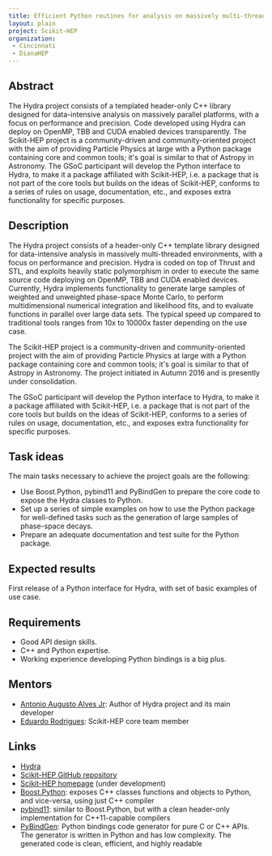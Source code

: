 ```yaml
---
title: Efficient Python routines for analysis on massively multi-threaded platforms: Python bindings for the Hydra C++ library
layout: plain
project: Scikit-HEP
organization:
 - Cincinnati
 - DianaHEP
---
```


## Abstract
The Hydra project consists of a templated header-only C++ library designed for data-intensive analysis on massively parallel platforms, with a focus on performance and precision. Code developed using Hydra can deploy on OpenMP, TBB and CUDA enabled devices transparently.
The Scikit-HEP project is a community-driven and community-oriented project with the aim of providing Particle Physics at large with a Python package containing core and common tools; it's goal is similar to that of Astropy in Astronomy.
The GSoC participant will develop the Python interface to Hydra, to make it a package affiliated with Scikit-HEP, i.e. a package that is not part of the core tools but builds on the ideas of Scikit-HEP, conforms to a series of rules on usage, documentation, etc., and exposes extra functionality for specific purposes.

## Description
The Hydra project consists of a header-only C++ template library designed for data-intensive analysis in massively multi-threaded environments, with a focus on performance and precision. Hydra is coded on top of Thrust and STL, and exploits heavily static polymorphism in order to execute the same source code deploying on OpenMP, TBB and CUDA enabled devices.
Currently, Hydra implements functionality to generate large samples of  weighted and unweighted phase-space Monte Carlo, to perform multidimensional numerical integration and likelihood fits, and to evaluate functions in parallel over large data sets. The typical speed up compared to traditional tools ranges from 10x to 10000x faster depending on the use case.

The Scikit-HEP project is a community-driven and community-oriented project with the aim of providing Particle Physics at large with a Python package containing core and common tools; it's goal is similar to that of Astropy in Astronomy.
The project initiated in Autumn 2016 and is presently under consolidation.

The GSoC participant will develop the Python interface to Hydra, to make it a package affiliated with Scikit-HEP, i.e. a package that is not part of the core tools but builds on the ideas of Scikit-HEP, conforms to a series of rules on usage, documentation, etc., and exposes extra functionality for specific purposes.

## Task ideas
The main tasks necessary to achieve the project goals are the following:
* Use Boost.Python, pybind11 and PyBindGen to prepare the core code to expose the Hydra classes to Python.
* Set up a series of simple examples on how to use the Python package for well-defined tasks such as the generation of large samples of phase-space decays.
* Prepare an adequate documentation and test suite for the Python package.

## Expected results
First release of a Python interface for Hydra, with set of basic examples of use case.

## Requirements
* Good API design skills.
* C++ and Python expertise.
* Working experience developing Python bindings is a big plus.

## Mentors
  * [Antonio Augusto Alves Jr](mailto:aalvesju@cern.ch): Author of Hydra project and its main developer
  * [Eduardo Rodrigues](mailto:eduardo.rodrigues@cern.ch): Scikit-HEP core team member

## Links
  * [Hydra](https://github.com/MultithreadCorner/Hydra)
  * [Scikit-HEP GitHub repository](https://github.com/scikit-hep/scikit-hep)
  * [Scikit-HEP homepage](http://scikit-hep.org/) (under development)
  * [Boost.Python](https://wiki.python.org/moin/boost.python): exposes C++ classes functions and objects to Python, and vice-versa, using just C++ compiler
  * [pybind11](https://github.com/wjakob/pybind11): similar to Boost.Python, but with a clean header-only implementation for C++11-capable compilers
  * [PyBindGen](http://code.google.com/p/pybindgen): Python bindings code generator for pure C or C++ APIs. The generator is written in Python and has low complexity. The generated code is clean, efficient, and highly readable
